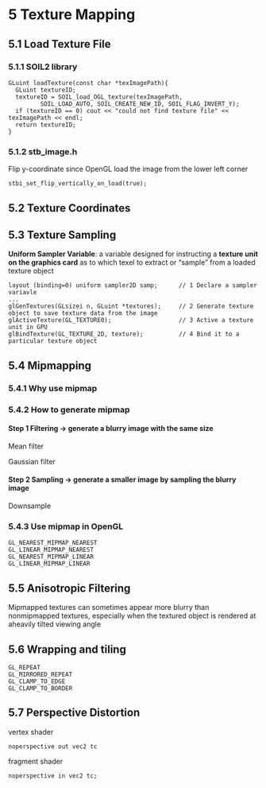 # 5 Texture Mapping

## 5.1 Load Texture File

### 5.1.1 SOIL2 library
```
GLuint loadTexture(const char *texImagePath){
  GLuint textureID;
  textureID = SOIL_load_OGL_texture(texImagePath,
         SOIL_LOAD_AUTO, SOIL_CREATE_NEW_ID, SOIL_FLAG_INVERT_Y);
  if (textureID == 0) cout << "could not find texture file" << texImagePath << endl;
  return textureID;
}
```

### 5.1.2 stb_image.h

Flip y-coordinate since OpenGL load the image from the lower left corner
```
stbi_set_flip_vertically_on_load(true);
```
## 5.2 Texture Coordinates



## 5.3 Texture Sampling
**Uniform Sampler Variable**: a variable designed for instructing a **texture unit on the graphics card** as to which texel to extract or “sample” from a loaded texture object
```
layout (binding=0) uniform sampler2D samp;      // 1 Declare a sampler variavle
...
glGenTextures(GLsizei n, GLuint *textures);     // 2 Generate texture object to save texture data from the image    
glActiveTexture(GL_TEXTURE0);                   // 3 Active a texture unit in GPU
glBindTexture(GL_TEXTURE_2D, texture);          // 4 Bind it to a particular texture object
```
## 5.4 Mipmapping

### 5.4.1 Why use mipmap

### 5.4.2 How to generate mipmap
#### Step 1 Filtering → generate a blurry image with the same size
Mean filter

Gaussian filter

#### Step 2 Sampling → generate a smaller image by sampling the blurry image
Downsample

### 5.4.3 Use mipmap in OpenGL
```
GL_NEAREST_MIPMAP_NEAREST
GL_LINEAR_MIPMAP_NEAREST
GL_NEAREST_MIPMAP_LINEAR
GL_LINEAR_MIPMAP_LINEAR
```

## 5.5 Anisotropic Filtering
Mipmapped textures can sometimes appear more blurry than nonmipmapped textures, especially when the textured object is rendered at aheavily tilted viewing angle

## 5.6 Wrapping and tiling
```
GL_REPEAT
GL_MIRRORED_REPEAT
GL_CLAMP_TO_EDGE
GL_CLAMP_TO_BORDER
```
## 5.7 Perspective Distortion
vertex shader
```
noperspective out vec2 tc
```
fragment shader
```
noperspective in vec2 tc;
```

